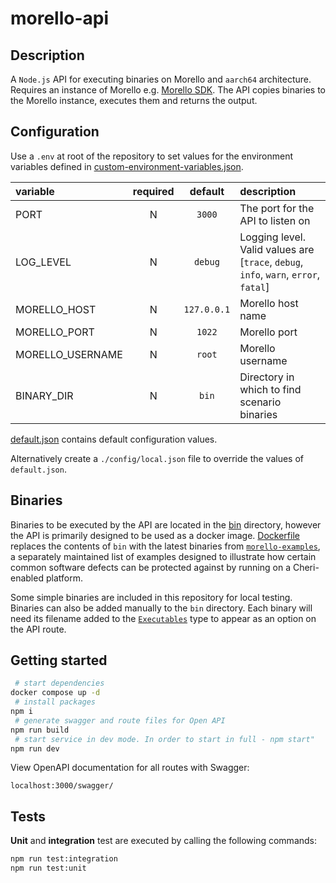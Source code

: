 # morello-api

## Description

A `Node.js` API for executing binaries on Morello and `aarch64` architecture. Requires an instance of Morello e.g. [Morello SDK](https://github.com/CTSRD-CHERI/cheribuild). The API copies binaries to the Morello instance, executes them and returns the output.

## Configuration

Use a `.env` at root of the repository to set values for the environment variables defined in [custom-environment-variables.json](./config/custom-environment-variables.json).

| variable         | required |   default   | description                                                                          |
| :--------------- | :------: | :---------: | :----------------------------------------------------------------------------------- |
| PORT             |    N     |   `3000`    | The port for the API to listen on                                                    |
| LOG_LEVEL        |    N     |   `debug`   | Logging level. Valid values are [`trace`, `debug`, `info`, `warn`, `error`, `fatal`] |
| MORELLO_HOST     |    N     | `127.0.0.1` | Morello host name                                                                    |
| MORELLO_PORT     |    N     |   `1022`    | Morello port                                                                         |
| MORELLO_USERNAME |    N     |   `root`    | Morello username                                                                     |
| BINARY_DIR       |    N     |    `bin`    | Directory in which to find scenario binaries                                         |

[default.json](./config/default.json) contains default configuration values.

Alternatively create a `./config/local.json` file to override the values of `default.json`.

## Binaries

Binaries to be executed by the API are located in the [bin](./bin/) directory, however the API is primarily designed to be used as a docker image. [Dockerfile](./Dockerfile) replaces the contents of `bin` with the latest binaries from [`morello-examples`](https://github.com/digicatapult/morello-examples), a separately maintained list of examples designed to illustrate how certain common software defects can be protected against by running on a Cheri-enabled platform.

Some simple binaries are included in this repository for local testing. Binaries can also be added manually to the `bin` directory. Each binary will need its filename added to the [`Executables`](./types/models/scenario.ts) type to appear as an option on the API route.

## Getting started

```sh
 # start dependencies
docker compose up -d
 # install packages
npm i
 # generate swagger and route files for Open API
npm run build
 # start service in dev mode. In order to start in full - npm start"
npm run dev
```

View OpenAPI documentation for all routes with Swagger:

```
localhost:3000/swagger/
```

## Tests

**Unit** and **integration** test are executed by calling the following commands:

```sh
npm run test:integration
npm run test:unit
```
